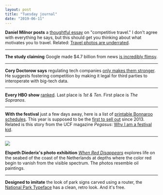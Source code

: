 ```yaml
---
layout: post
title: "Tuesday journal"
date: "2019-06-11"
---
```


**Daniel Milnor posts** a [thoughtful essay](http://shifter.media/adventure-competitive-travel/) on "competitive travel." I don't agree with everything he says, but this should get you thinking about what motivates you to travel. Related: [Travel photos are underrated](https://devonzuegel.com/post/travel-photos-are-underrated).

* * *

**The study claiming** Google made $4.7 billion from news [is incredibly flimsy](https://slate.com/business/2019/06/the-study-claiming-google-made-usd4-7-billion-from-news-is-incredibly-flimsy.html).

* * *

**Cory Doctorow says** regulating tech companies [only makes them stronger](https://www.economist.com/open-future/2019/06/06/regulating-big-tech-makes-them-stronger-so-they-need-competition-instead). He suggests fostering competition by making it legal for third parties to interoperate with big-tech data.

* * *

**Every HBO show** [ranked](https://www.vulture.com/article/best-hbo-shows-ever-ranked.html). Last place is _1st & Ten_. First place is _The Sopranos_.

* * *

**With the festival** just a few days away, here is a list of [printable Bonnaroo schedules](https://kenbooth.net/printable-bonnaroo-schedules-for-2019/). This year is supposed to be the [first to sell out](https://www.tennessean.com/story/entertainment/music/bonnaroo/2019/06/10/bonnaroo-2019-sells-out-dramatic-turnaround/1370144001/) since 2013. Related is this story from the UCF magazine _Pegasus_: [Why I am a festival kid](https://www.ucf.edu/pegasus/why-i-am-festival-kid/).

* * *

[![](images/Untitled-design-90-768x292.png)](https://loeildelaphotographie.com/en/elspeth-diederix-when-red-disappears-bb/)

**Elspeth Diederix's photo exhibition** _[When Red Disappears](https://loeildelaphotographie.com/en/elspeth-diederix-when-red-disappears-bb/)_ explores life on the seabed of the coast of the Netherlands at depths where the color red begin to vanish from the visible spectrum. The photos resemble oil paintings.

* * *

**Designed to imitate** the look of park signs carved using a router, the [National Park Typeface](https://nationalparktypeface.com/) has a clean, retro look. And it's free.
